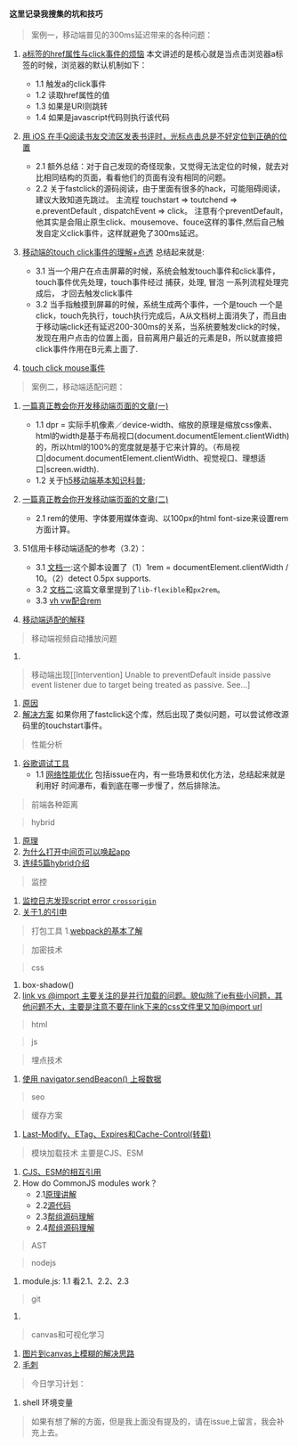 #### 这里记录我搜集的坑和技巧

> 案例一，移动端普见的300ms延迟带来的各种问题：

1. [a标签的href属性与click事件的烦恼](http://hcysun.me/2015/11/26/a%E6%A0%87%E7%AD%BE%E7%9A%84href%E5%B1%9E%E6%80%A7%E4%B8%8Eclick%E4%BA%8B%E4%BB%B6%E7%9A%84%E7%83%A6%E6%81%BC/)
   本文讲述的是核心就是当点击浏览器a标签的时候，浏览器的默认机制如下：
    -   1.1 触发a的click事件
    -   1.2 读取href属性的值
    -   1.3 如果是URI则跳转
    -   1.4 如果是javascript代码则执行该代码

2. [用 iOS 在手Q阅读书友交流区发表书评时，光标点击总是不好定位到正确的位置](https://www.cnblogs.com/vajoy/p/5522114.html)
    -   2.1 额外总结：对于自己发现的奇怪现象，又觉得无法定位的时候，就去对比相同结构的页面，看看他们的页面有没有相同的问题。
    -   2.2 关于fastclick的源码阅读，由于里面有很多的hack，可能阻碍阅读，建议大致知道先跳过。 主流程 touchstart => toutchend => e.preventDefault , dispatchEvent => click。 注意有个preventDefault，他其实是会阻止原生click、mousemove、fouce这样的事件,然后自己触发自定义click事件，这样就避免了300ms延迟。

3. [移动端的touch click事件的理解+点透](https://www.jianshu.com/p/dc3bceb10dbb)
   总结起来就是:
    -   3.1 当一个用户在点击屏幕的时候，系统会触发touch事件和click事件，touch事件优先处理，touch事件经过 捕获，处理, 冒泡 一系列流程处理完成后， 才回去触发click事件
    -   3.2 当手指触摸到屏幕的时候，系统生成两个事件，一个是touch 一个是click，touch先执行，touch执行完成后，A从文档树上面消失了，而且由于移动端click还有延迟200-300ms的关系，当系统要触发click的时候，发现在用户点击的位置上面，目前离用户最近的元素是B，所以就直接把click事件作用在B元素上面了.
4. [touch click mouse事件](https://www.cnblogs.com/irelands/p/3433628.html)


> 案例二，移动端适配问题：

1. [一篇真正教会你开发移动端页面的文章(一)](http://hcysun.me/2015/10/16/%E4%B8%80%E7%AF%87%E7%9C%9F%E6%AD%A3%E6%95%99%E4%BC%9A%E4%BD%A0%E5%BC%80%E5%8F%91%E7%A7%BB%E5%8A%A8%E7%AB%AF%E9%A1%B5%E9%9D%A2%E7%9A%84%E6%96%87%E7%AB%A0(%E4%B8%80)/)
   -    1.1 dpr = 实际手机像素／device-width、缩放的原理是缩放css像素、html的width是基于布局视口(document.documentElement.clientWidth)的，所以html的100%的宽度就是基于它来计算的。（布局视口|document.documentElement.clientWidth、视觉视口、理想适口|screen.width).
   -    1.2 关于[h5移动端基本知识科普](https://github.com/riskers/blog/issues/17);
2. [一篇真正教会你开发移动端页面的文章(二)](http://hcysun.me/2015/10/19/%E4%B8%80%E7%AF%87%E7%9C%9F%E6%AD%A3%E6%95%99%E4%BC%9A%E4%BD%A0%E5%BC%80%E5%8F%91%E7%A7%BB%E5%8A%A8%E7%AB%AF%E9%A1%B5%E9%9D%A2%E7%9A%84%E6%96%87%E7%AB%A0-%E4%BA%8C/)   
   -    2.1 rem的使用、字体要用媒体查询、以100px的html font-size来设置rem方面计算。
3. 51信用卡移动端适配的参考（3.2）：
   -    3.1 [文档一](https://github.com/amfe/lib-flexible/blob/2.0/index.js):这个脚本设置了（1）1rem = documentElement.clientWidth / 10。（2）detect 0.5px supports.
   -    3.2 [文档二](https://github.com/amfe/article/issues/17):这篇文章里提到了`lib-flexible`和`px2rem`。
   -    3.3 [vh vw配合rem](https://juejin.im/entry/59b00e46f265da2491513bcc)

4. [移动端适配的解释](https://www.cnblogs.com/liangxuru/p/6970629.html)   

> 移动端视频自动播放问题
1. 

> 移动端出现[[Intervention] Unable to preventDefault inside passive event listener due to target being treated as passive. See…]
1. [原因](https://developers.google.com/web/updates/2017/01/scrolling-intervention)
2. [解决方案](https://blog.csdn.net/hhlljj0828/article/details/79497734)
如果你用了fastclick这个库，然后出现了类似问题，可以尝试修改源码里的touchstart事件。

> 性能分析
1. [谷歌调试工具](https://developers.google.com/web/tools/chrome-devtools/)
   -   1.1 [网络性能优化](https://developers.google.com/web/tools/chrome-devtools/network-performance/)
    包括issue在内，有一些场景和优化方法，总结起来就是利用好 时间瀑布，看到底在哪一步慢了，然后排除法。

> 前端各种距离

> hybrid
1. [原理](https://www.jianshu.com/p/f3d9382eae78)
2. [为什么打开中间页可以唤起app](https://www.cnblogs.com/chaoyuehedy/p/8919656.html)
3. [连续5篇hybrid介绍](https://www.cnblogs.com/dailc/p/5931324.html)

> 监控
1. [监控日志发现script error `crossorigin`](https://www.chrisyue.com/what-the-hell-is-crossorigin-attribute-in-html-script-tag.html)
2. [关于1.的引申](https://stackoverflow.com/questions/18336789/purpose-of-the-crossorigin-attribute/18336863#18336863)

> 打包工具
1.[webpack的基本了解](https://medium.com/@rajaraodv/webpack-the-confusing-parts-58712f8fcad9)

   

> 加密技术

> css  
1. box-shadow()
2. [link vs @import 主要关注的是并行加载的问题。貌似除了ie有些小问题，其他问题不大，主要是注意不要在link下来的css文件里又加@import url](http://stevesouders.com/tests/atimport/link-import.php?t=1542702962)
> html  

> js

> 埋点技术
1. [使用 navigator.sendBeacon() 上报数据 ](http://kaifage.com/notes/76/navigator-sendBeacon.html)

> seo

> 缓存方案
1. [Last-Modify、ETag、Expires和Cache-Control(转载)](https://www.cnblogs.com/coolmanlee/archive/2012/12/06/2805030.html)

> 模块加载技术 主要是CJS、ESM
1. [CJS、ESM的相互引用](https://medium.com/@giltayar/native-es-modules-in-nodejs-status-and-future-directions-part-i-ee5ea3001f71
)
2. How do CommonJS modules work？
   -    2.1[原理讲解](http://fredkschott.com/post/2014/06/require-and-the-module-system/)
   -    2.2[源代码](https://github.com/nodejs/node/blob/master/lib/internal/modules/cjs/loader.js)
   -    2.3[帮组源码理解](http://www.infoq.com/cn/articles/nodejs-module-mechanism)
   -    2.4[帮组源码理解](http://f2e.souche.com/blog/a-js-problem-about-global/)
   

> AST

> nodejs
1. module.js:
    1.1 看2.1、2.2、2.3

> git 
1. 

> canvas和可视化学习
1. [图片到canvas上模糊的解决思路](https://www.html5rocks.com/en/tutorials/canvas/hidpi/)
2. [毛刺](https://www.cnblogs.com/joyho/articles/3557223.html)

> 今日学习计划：
1. shell 环境变量

> 如果有想了解的方面，但是我上面没有提及的，请在issue上留言，我会补充上去。
